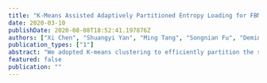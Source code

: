 ```yaml
---
title: "K-Means Assisted Adaptively Partitioned Entropy Loading for FBMC/OQAM System"
date: 2020-03-10
publishDate: 2020-08-08T18:52:41.197876Z
authors: ["Xi Chen", "Shuangyi Yan", "Ming Tang", "Songnian Fu", "Deming Liu", "Dimitra Simeonidou"]
publication_types: ["1"]
abstract: "We adopted K-means clustering to efficiently partition the subcarriers to reduce the complexity of PS-QAM on FBMC/OQAM system using KK receiver. The net data rate of 100 Gb/s is achieved after 125 km transmission."
featured: false
publication: ""
---
```


